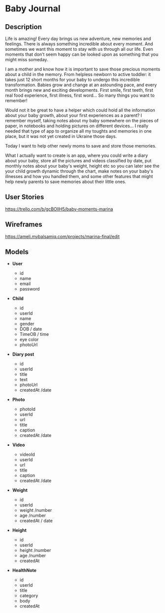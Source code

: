 # Baby Journal

## Description

Life is amazing! Every day brings us new adventure, new memories and feelings. There is always something incredible about every moment. And sometimes we want this moment to stay with us through all our life. Even moments that don’t seem happy can be looked upon as something that you might miss someday. 

I am a mother and know how it is important to save those precious moments about a child in the memory. From helpless newborn to active toddler: it takes just 12 short months for your baby to undergo this incredible transformation. Babies grow and change at an astounding pace, and every month brings new and exciting developments. First smile, first teeth, first real food experience, first illness, first word... So many things you want to remember! 

Would not it be great to have a helper which could hold all the information about your baby growth, about your first experiences as a parent? I remember myself, taking notes about my baby somewhere on the pieces of paper, in notebooks and holding pictures on different devices... I really needed that type of app to organize all my toughts and memories in one place, but it was not yet created in Ukraine those days. 

Today I want to help other newly moms to save and store those memories. 

What I actually want to create is an app, where you could write a diary about your baby, store all the pictures and videos classified by date, put monthly notes about your baby's weight, height etc so you can later see the your child growth dynamic through the chart, make notes on your baby's illnesses and how you handled them, and some other features that might help newly parents to save memories about their little ones.  

## User Stories

https://trello.com/b/gcBOllH5/baby-moments-marina

## Wireframes

https://ameli.mybalsamiq.com/projects/marina-final/edit

## Models

* **User**
  - id 
  - name
  - email
  - password

* **Child**
  - id
  - userId
  - name
  - gender
  - DOB / date
  - TimeOB / time
  - eye color
  - photoUrl
  
* **Diary post**
  - id
  - userId
  - title
  - text
  - photoUrl
  - createdAt /date

* **Photo**
  - photoId
  - userId
  - url
  - title
  - caption
  - createdAt /date

* **Video**
  - videoId
  - userId
  - url
  - title
  - caption
  - createdAt /date

* **Weight**
  - id
  - userId
  - weight /number
  - age /number
  - createdAt / date

* **Height**
  - id
  - userId
  - height /number
  - age /number
  - createdAt

* **HealthNote**
  - id
  - userId
  - title
  - category
  - body
  - createdAt



